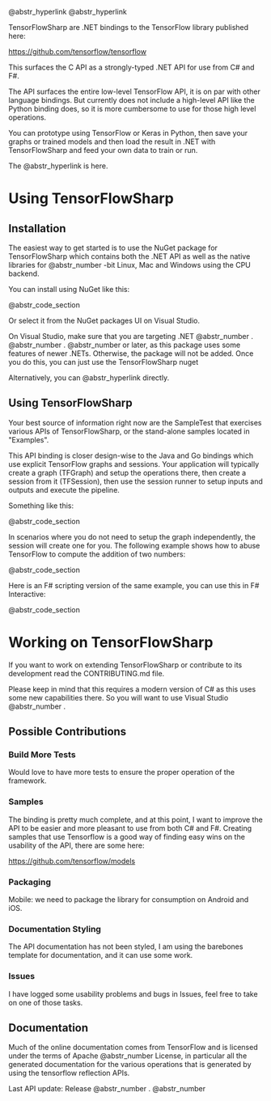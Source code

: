 @abstr_hyperlink @abstr_hyperlink 

TensorFlowSharp are .NET bindings to the TensorFlow library published here:

https://github.com/tensorflow/tensorflow

This surfaces the C API as a strongly-typed .NET API for use from C# and F#.

The API surfaces the entire low-level TensorFlow API, it is on par with other language bindings. But currently does not include a high-level API like the Python binding does, so it is more cumbersome to use for those high level operations.

You can prototype using TensorFlow or Keras in Python, then save your graphs or trained models and then load the result in .NET with TensorFlowSharp and feed your own data to train or run.

The @abstr_hyperlink is here.

# Using TensorFlowSharp

## Installation

The easiest way to get started is to use the NuGet package for TensorFlowSharp which contains both the .NET API as well as the native libraries for @abstr_number -bit Linux, Mac and Windows using the CPU backend.

You can install using NuGet like this:

@abstr_code_section 

Or select it from the NuGet packages UI on Visual Studio.

On Visual Studio, make sure that you are targeting .NET @abstr_number . @abstr_number . @abstr_number or later, as this package uses some features of newer .NETs. Otherwise, the package will not be added. Once you do this, you can just use the TensorFlowSharp nuget

Alternatively, you can @abstr_hyperlink directly.

## Using TensorFlowSharp

Your best source of information right now are the SampleTest that exercises various APIs of TensorFlowSharp, or the stand-alone samples located in "Examples".

This API binding is closer design-wise to the Java and Go bindings which use explicit TensorFlow graphs and sessions. Your application will typically create a graph (TFGraph) and setup the operations there, then create a session from it (TFSession), then use the session runner to setup inputs and outputs and execute the pipeline.

Something like this:

@abstr_code_section 

In scenarios where you do not need to setup the graph independently, the session will create one for you. The following example shows how to abuse TensorFlow to compute the addition of two numbers:

@abstr_code_section 

Here is an F# scripting version of the same example, you can use this in F# Interactive:

@abstr_code_section 

# Working on TensorFlowSharp

If you want to work on extending TensorFlowSharp or contribute to its development read the CONTRIBUTING.md file.

Please keep in mind that this requires a modern version of C# as this uses some new capabilities there. So you will want to use Visual Studio @abstr_number .

## Possible Contributions

### Build More Tests

Would love to have more tests to ensure the proper operation of the framework.

### Samples

The binding is pretty much complete, and at this point, I want to improve the API to be easier and more pleasant to use from both C# and F#. Creating samples that use Tensorflow is a good way of finding easy wins on the usability of the API, there are some here:

https://github.com/tensorflow/models

### Packaging

Mobile: we need to package the library for consumption on Android and iOS.

### Documentation Styling

The API documentation has not been styled, I am using the barebones template for documentation, and it can use some work.

### Issues

I have logged some usability problems and bugs in Issues, feel free to take on one of those tasks.

## Documentation

Much of the online documentation comes from TensorFlow and is licensed under the terms of Apache @abstr_number License, in particular all the generated documentation for the various operations that is generated by using the tensorflow reflection APIs.

Last API update: Release @abstr_number . @abstr_number 
